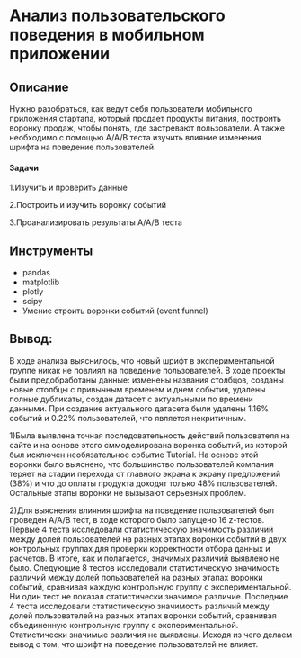 # Анализ пользовательского поведения в мобильном приложении

## Описание
Нужно разобраться, как ведут себя пользователи мобильного приложения стартапа, который продает продукты питания, построить воронку продаж, чтобы понять, где застревают пользователи.
А также необходимо с помощью A/A/B теста изучить влияние изменения шрифта на поведение пользователей.

#### Задачи
 1.Изучить и проверить данные
 
 2.Построить и изучить воронку событий
 
 3.Проанализировать результаты A/A/B теста


## Инструменты
- pandas
- matplotlib
- plotly
- scipy
- Умение строить воронки событий (event funnel)

## Вывод: 

В ходе анализа выяснилось, что новый шрифт в экспериментальной группе никак не повлиял на поведение пользователей.
В ходе проекты были предобработаны данные: изменены названия столбцов, созданы новые столбцы с привычным временем и днем события, удалены полные дубликаты, создан датасет с актуальными по времени данными. При создание актуального датасета были удалены 1.16% событий и 0.22% пользователей, что является некритичным.

1)Была выявлена точная последовательность действий пользователя на сайте и на основе этого сммоделирована воронка событий, из которой был исключен необязательное событие Tutorial. На основе этой воронки было выяснено, что большинство пользователей компания теряет на стадии перехода от главного экрана к экрану предложений (38%) и что до оплаты продукта доходят только 48% пользователей. Остальные этапы воронки не вызывают серьезных проблем.

2)Для выяснения влияния шрифта на поведение пользователей был проведен A/A/B тест, в ходе которого было запущено 16 z-тестов. Первые 4 теста исследовали статистическую значимость различий между долей пользователей на разных этапах воронки событий в двух контрольных группах для проверки корректности отбора данных и расчетов. В итоге, как и полагается, значимых различий выявлено не было. Следующие 8 тестов исследовали статистическую значимость различий между долей пользователей на разных этапах воронки событий, сравнивая каждую контрольную группу с экспериментальной. Ни один тест не показал статистически значимое различие. Последние 4 теста исследовали статистическую значимость различий между долей пользователей на разных этапах воронки событий, сравнивая объединенную контрольную группу с экспериментальной. Статистически значимые различия не выявлены. Исходя из чего делаем вывод о том, что шрифт на поведение пользователей не влияет.
 
 
 
 
